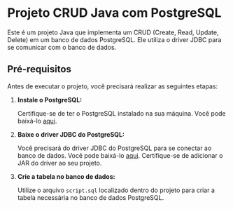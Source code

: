 # Projeto CRUD Java com PostgreSQL

Este é um projeto Java que implementa um CRUD (Create, Read, Update, Delete) em um banco de dados PostgreSQL. Ele utiliza o driver JDBC para se comunicar com o banco de dados.

## Pré-requisitos

Antes de executar o projeto, você precisará realizar as seguintes etapas:

1. **Instale o PostgreSQL:**

   Certifique-se de ter o PostgreSQL instalado na sua máquina. Você pode baixá-lo [aqui](https://www.postgresql.org/download/).

2. **Baixe o driver JDBC do PostgreSQL:**

   Você precisará do driver JDBC do PostgreSQL para se conectar ao banco de dados. Você pode baixá-lo [aqui](https://mvnrepository.com/artifact/org.postgresql/postgresql/42.6.0). Certifique-se de adicionar o JAR do driver ao seu projeto.

3. **Crie a tabela no banco de dados:**

   Utilize o arquivo `script.sql` localizado dentro do projeto para criar a tabela necessária no banco de dados PostgreSQL.



